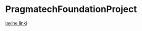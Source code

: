 # PragmatechFoundationProject
[layihe linki](https://ru.wix.com/website-template/view/html/2622?siteId=7e761c3c-729b-4d4e-9dc3-a8242c486f56&metaSiteId=3f62d478-a066-43ee-98e6-3e48600ff893&originUrl=https%3A%2F%2Fru.wix.com%2Fwebsite%2Ftemplates%3Fcriteria%3D%25D0%259F%25D0%25BE%25D1%2580%25D1%2582%25D1%2584%25D0%25BE%25D0%25BB%25D0%25B8%25D0%25BE%2B%25D1%2588%25D0%25B5%25D1%2584-%25D0%25BF%25D0%25BE%25D0%25B2%25D0%25B0%25D1%2580%25D0%25B0%26ref%3Dintro&tpClick=view_button)
